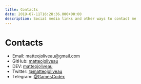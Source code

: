 ```yaml
---
title: Contacts
date: 2019-07-11T16:28:36.000+00:00
description: Social media links and other ways to contact me
---
```

<!-- markdownlint-disable single-h1-->
# Contacts

* Email: [matteojoliveau@gmail.com](mailto://matteojoliveau+contacts@gmail.com)
* GitHub: [matteojoliveau](https://github.com/matteojoliveau)
* DEV: [matteojoliveau](https://dev.to/matteojoliveau)
* Twitter: [@matteojoliveau](https://twitter.com/matteojoliveau)
* Telegram: [@GamesCodex](https://t.me/gamescodex)

